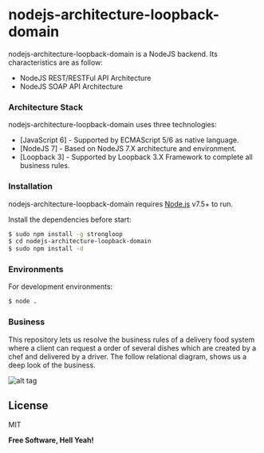 # nodejs-architecture-loopback-domain

nodejs-architecture-loopback-domain is a NodeJS backend. Its characteristics are as follow:

  - NodeJS REST/RESTFul API Architecture
  - NodeJS SOAP API Architecture

### Architecture Stack

nodejs-architecture-loopback-domain uses three technologies:

* [JavaScript 6] - Supported by ECMAScript 5/6 as native language.
* [NodeJS 7] - Based on NodeJS 7.X architecture and environment.
* [Loopback 3] - Supported by Loopback 3.X Framework to complete all business rules.

### Installation

nodejs-architecture-loopback-domain requires [Node.js](https://nodejs.org/) v7.5+ to run.

Install the dependencies before start:

```sh
$ sudo npm install -g strongloop
$ cd nodejs-architecture-loopback-domain
$ sudo npm install -d
```

### Environments

For development environments:

```sh
$ node .
```

### Business

This repository lets us resolve the business rules of a delivery food system
where a client can request a order of several dishes which are created by a
chef and delivered by a driver. The follow relational diagram, shows us a deep
look of the business.

![alt tag](https://github.com/rpinaa/nodejs-architecture-loopback-domain/master/er-scheme.png)

License
----

MIT

**Free Software, Hell Yeah!**
